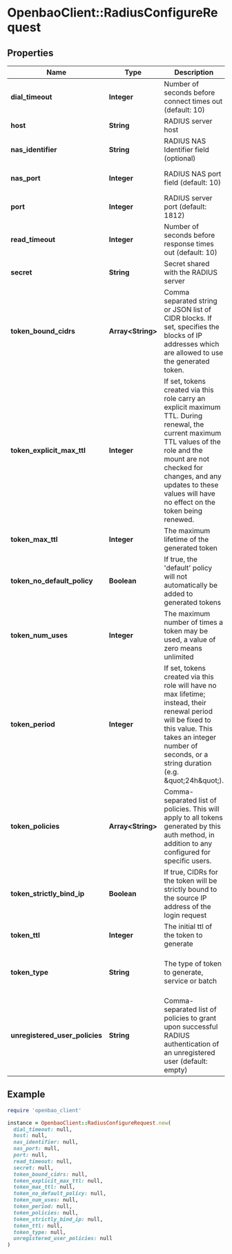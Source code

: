 # OpenbaoClient::RadiusConfigureRequest

## Properties

| Name | Type | Description | Notes |
| ---- | ---- | ----------- | ----- |
| **dial_timeout** | **Integer** | Number of seconds before connect times out (default: 10) | [optional][default to 10] |
| **host** | **String** | RADIUS server host | [optional] |
| **nas_identifier** | **String** | RADIUS NAS Identifier field (optional) | [optional][default to &#39;&#39;] |
| **nas_port** | **Integer** | RADIUS NAS port field (default: 10) | [optional][default to 10] |
| **port** | **Integer** | RADIUS server port (default: 1812) | [optional][default to 1812] |
| **read_timeout** | **Integer** | Number of seconds before response times out (default: 10) | [optional][default to 10] |
| **secret** | **String** | Secret shared with the RADIUS server | [optional] |
| **token_bound_cidrs** | **Array&lt;String&gt;** | Comma separated string or JSON list of CIDR blocks. If set, specifies the blocks of IP addresses which are allowed to use the generated token. | [optional] |
| **token_explicit_max_ttl** | **Integer** | If set, tokens created via this role carry an explicit maximum TTL. During renewal, the current maximum TTL values of the role and the mount are not checked for changes, and any updates to these values will have no effect on the token being renewed. | [optional] |
| **token_max_ttl** | **Integer** | The maximum lifetime of the generated token | [optional] |
| **token_no_default_policy** | **Boolean** | If true, the &#39;default&#39; policy will not automatically be added to generated tokens | [optional] |
| **token_num_uses** | **Integer** | The maximum number of times a token may be used, a value of zero means unlimited | [optional] |
| **token_period** | **Integer** | If set, tokens created via this role will have no max lifetime; instead, their renewal period will be fixed to this value. This takes an integer number of seconds, or a string duration (e.g. \&quot;24h\&quot;). | [optional] |
| **token_policies** | **Array&lt;String&gt;** | Comma-separated list of policies. This will apply to all tokens generated by this auth method, in addition to any configured for specific users. | [optional] |
| **token_strictly_bind_ip** | **Boolean** | If true, CIDRs for the token will be strictly bound to the source IP address of the login request | [optional] |
| **token_ttl** | **Integer** | The initial ttl of the token to generate | [optional] |
| **token_type** | **String** | The type of token to generate, service or batch | [optional][default to &#39;default-service&#39;] |
| **unregistered_user_policies** | **String** | Comma-separated list of policies to grant upon successful RADIUS authentication of an unregistered user (default: empty) | [optional][default to &#39;&#39;] |

## Example

```ruby
require 'openbao_client'

instance = OpenbaoClient::RadiusConfigureRequest.new(
  dial_timeout: null,
  host: null,
  nas_identifier: null,
  nas_port: null,
  port: null,
  read_timeout: null,
  secret: null,
  token_bound_cidrs: null,
  token_explicit_max_ttl: null,
  token_max_ttl: null,
  token_no_default_policy: null,
  token_num_uses: null,
  token_period: null,
  token_policies: null,
  token_strictly_bind_ip: null,
  token_ttl: null,
  token_type: null,
  unregistered_user_policies: null
)
```

